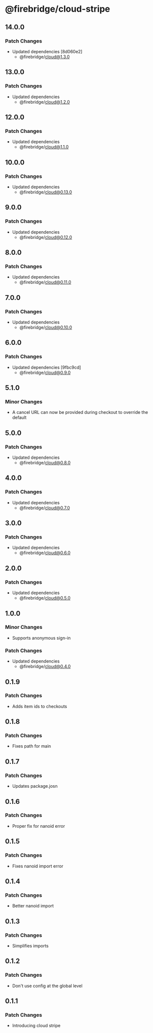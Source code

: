 # @firebridge/cloud-stripe

## 14.0.0

### Patch Changes

- Updated dependencies [8d060e2]
  - @firebridge/cloud@1.3.0

## 13.0.0

### Patch Changes

- Updated dependencies
  - @firebridge/cloud@1.2.0

## 12.0.0

### Patch Changes

- Updated dependencies
  - @firebridge/cloud@1.1.0

## 10.0.0

### Patch Changes

- Updated dependencies
  - @firebridge/cloud@0.13.0

## 9.0.0

### Patch Changes

- Updated dependencies
  - @firebridge/cloud@0.12.0

## 8.0.0

### Patch Changes

- Updated dependencies
  - @firebridge/cloud@0.11.0

## 7.0.0

### Patch Changes

- Updated dependencies
  - @firebridge/cloud@0.10.0

## 6.0.0

### Patch Changes

- Updated dependencies [9fbc9cd]
  - @firebridge/cloud@0.9.0

## 5.1.0

### Minor Changes

- A cancel URL can now be provided during checkout to override the default

## 5.0.0

### Patch Changes

- Updated dependencies
  - @firebridge/cloud@0.8.0

## 4.0.0

### Patch Changes

- Updated dependencies
  - @firebridge/cloud@0.7.0

## 3.0.0

### Patch Changes

- Updated dependencies
  - @firebridge/cloud@0.6.0

## 2.0.0

### Patch Changes

- Updated dependencies
  - @firebridge/cloud@0.5.0

## 1.0.0

### Minor Changes

- Supports anonymous sign-in

### Patch Changes

- Updated dependencies
  - @firebridge/cloud@0.4.0

## 0.1.9

### Patch Changes

- Adds item ids to checkouts

## 0.1.8

### Patch Changes

- Fixes path for main

## 0.1.7

### Patch Changes

- Updates package.josn

## 0.1.6

### Patch Changes

- Proper fix for nanoid error

## 0.1.5

### Patch Changes

- Fixes nanoid import error

## 0.1.4

### Patch Changes

- Better nanoid import

## 0.1.3

### Patch Changes

- Simplifies imports

## 0.1.2

### Patch Changes

- Don't use config at the global level

## 0.1.1

### Patch Changes

- Introducing cloud stripe
